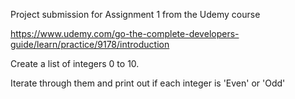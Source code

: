 Project submission for Assignment 1 from the Udemy course

https://www.udemy.com/go-the-complete-developers-guide/learn/practice/9178/introduction

Create a list of integers 0 to 10.

Iterate through them and print out if each integer is 'Even' or 'Odd'